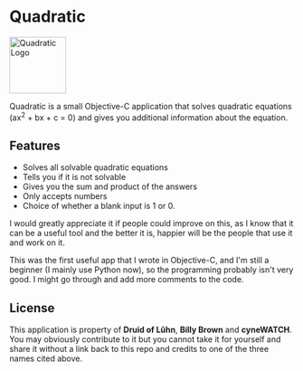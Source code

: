 # Quadratic #

<img src="https://github.com/Druid-of-Luhn/Quadratic/blob/master/Quadratic.icon.png?raw=true" alt="Quadratic Logo" title="Quadratic Logo" width="100">

Quadratic is a small Objective-C application that solves quadratic equations (ax<sup>2</sup> + bx + c = 0)
and gives you additional information about the equation.

## Features ##

+ Solves all solvable quadratic equations
+ Tells you if it is not solvable
+ Gives you the sum and product of the answers
+ Only accepts numbers
+ Choice of whether a blank input is 1 or 0.

I would greatly appreciate it if people could improve on this, as I know that it can be a useful tool and the
better it is, happier will be the people that use it and work on it.

This was the first useful app that I wrote in Objective-C, and I'm still a beginner (I mainly use Python now),
so the programming probably isn't very good. I might go through and add more comments to the code.

## License ##

This application is property of __Druid of Lûhn__, __Billy Brown__ and __cyneWATCH__. You may obviously contribute to
it but you cannot take it for yourself and share it without a link back to this repo and credits to one of the three names
cited above.